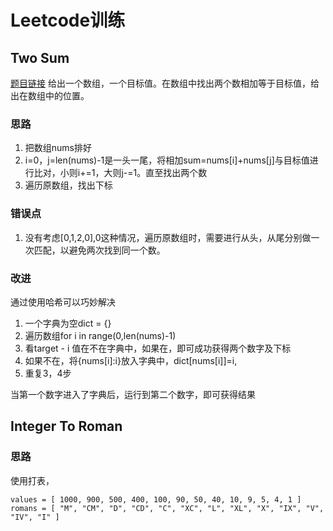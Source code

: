# Leetcode训练
## Two Sum
[题目链接](https://leetcode.com/problems/two-sum/)
给出一个数组，一个目标值。在数组中找出两个数相加等于目标值，给出在数组中的位置。
### 思路
1. 把数组nums排好
2. i=0，j=len(nums)-1是一头一尾，将相加sum=nums[i]+nums[j]与目标值进行比对，小则i+=1，大则j-=1。直至找出两个数
3. 遍历原数组，找出下标

### 错误点
1. 没有考虑[0,1,2,0],0这种情况，遍历原数组时，需要进行从头，从尾分别做一次匹配，以避免两次找到同一个数。

### 改进
通过使用哈希可以巧妙解决

1. 一个字典为空dict = {}
2. 遍历数组for i in range(0,len(nums)-1)
3. 看target - i 值在不在字典中，如果在，即可成功获得两个数字及下标
4. 如果不在，将{nums[i]:i}放入字典中，dict[nums[i]]=i,
5. 重复3，4步

当第一个数字进入了字典后，运行到第二个数字，即可获得结果

## Integer To Roman
### 思路
使用打表，

```
values = [ 1000, 900, 500, 400, 100, 90, 50, 40, 10, 9, 5, 4, 1 ]
romans = [ "M", "CM", "D", "CD", "C", "XC", "L", "XL", "X", "IX", "V", "IV", "I" ]
```
